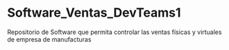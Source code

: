 # Software_Ventas_DevTeams1
Repositorio de Software que permita controlar las ventas físicas y virtuales de empresa de manufacturas
